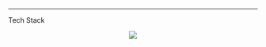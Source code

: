<!-- README.md - Dark, Clean, Dev-Dashboard Vibe -->





---
<p>Tech Stack</p>
<p align="center"> <img src="https://skillicons.dev/icons?i=html,css,tailwind,js,ts,react,nextjs,nodejs,express,mongodb,git,github,vscode&theme=dark" /> </p>



